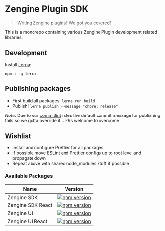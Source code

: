 # Zengine Plugin SDK

> Writing Zengine plugins?  We got you covered!

This is a monorepo containing various Zengine Plugin development related libraries.


## Development

Install [Lerna](https://lerna.js.org/):

`npm i -g lerna`


## Publishing packages

- First build all packages: `lerna run build`
- Publish! `lerna publish --message "chore: release"`

_Note_: Due to our [commitlint](https://github.com/conventional-changelog/commitlint) rules the default 
commit message for publishing fails so we gotta override it... PRs welcome to overcome


## Wishlist

- Install and configure Prettier for all packages
- If possible move ESLint and Prettier configs up to root level and propagate down
- Repeat above with shared node_modules stuff if possible

### Available Packages

| Name  | Version |
| ------------- | ------------- |
| Zengine SDK  | [![npm version](https://img.shields.io/npm/v/@zenginehq/zengine-sdk.svg?color=brightgreen)](https://www.npmjs.com/package/@zenginehq/zengine-sdk)  |
| Zengine SDK React  | [![npm version](https://img.shields.io/npm/v/@zenginehq/zengine-sdk-react.svg?color=brightgreen)](https://www.npmjs.com/package/@zenginehq/zengine-sdk-react) |
| Zengine UI | [![npm version](https://img.shields.io/npm/v/@zenginehq/zengine-ui.svg?color=brightgreen)](https://www.npmjs.com/package/@zenginehq/zengine-ui) |
| Zengine UI React | [![npm version](https://img.shields.io/npm/v/@zenginehq/zengine-ui-react.svg?color=brightgreen)](https://www.npmjs.com/package/@zenginehq/zengine-ui-react) |
